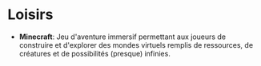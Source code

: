 # Loisirs

- **Minecraft**: Jeu d'aventure immersif permettant aux joueurs de construire et d'explorer des mondes virtuels remplis de ressources, de créatures et de possibilités (presque) infinies.